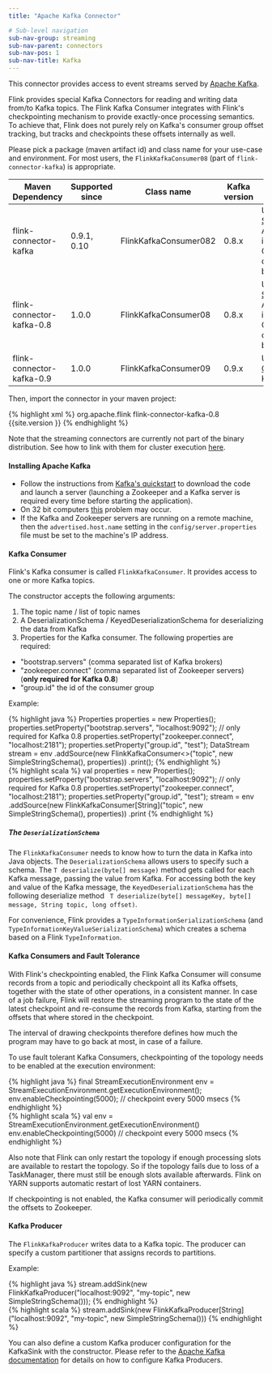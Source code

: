 ```yaml
---
title: "Apache Kafka Connector"

# Sub-level navigation
sub-nav-group: streaming
sub-nav-parent: connectors
sub-nav-pos: 1
sub-nav-title: Kafka
---
```

<!--
Licensed to the Apache Software Foundation (ASF) under one
or more contributor license agreements.  See the NOTICE file
distributed with this work for additional information
regarding copyright ownership.  The ASF licenses this file
to you under the Apache License, Version 2.0 (the
"License"); you may not use this file except in compliance
with the License.  You may obtain a copy of the License at

  http://www.apache.org/licenses/LICENSE-2.0

Unless required by applicable law or agreed to in writing,
software distributed under the License is distributed on an
"AS IS" BASIS, WITHOUT WARRANTIES OR CONDITIONS OF ANY
KIND, either express or implied.  See the License for the
specific language governing permissions and limitations
under the License.
-->

This connector provides access to event streams served by [Apache Kafka](https://kafka.apache.org/).

Flink provides special Kafka Connectors for reading and writing data from/to Kafka topics.
The Flink Kafka Consumer integrates with Flink's checkpointing mechanism to provide
exactly-once processing semantics. To achieve that, Flink does not purely rely on Kafka's consumer group
offset tracking, but tracks and checkpoints these offsets internally as well.

Please pick a package (maven artifact id) and class name for your use-case and environment.
For most users, the `FlinkKafkaConsumer08` (part of `flink-connector-kafka`) is appropriate.

<table class="table table-bordered">
  <thead>
    <tr>
      <th class="text-left">Maven Dependency</th>
      <th class="text-left">Supported since</th>
      <th class="text-left">Class name</th>
      <th class="text-left">Kafka version</th>
      <th class="text-left">Notes</th>
    </tr>
  </thead>
  <tbody>
    <tr>
        <td>flink-connector-kafka</td>
        <td>0.9.1, 0.10</td>
        <td>FlinkKafkaConsumer082</td>
        <td>0.8.x</td>
        <td>Uses the <a href="https://cwiki.apache.org/confluence/display/KAFKA/0.8.0+SimpleConsumer+Example">SimpleConsumer</a> API of Kafka internally. Offsets are committed to ZK by Flink.</td>
    </tr>
     <tr>
        <td>flink-connector-kafka-0.8</td>
        <td>1.0.0</td>
        <td>FlinkKafkaConsumer08</td>
        <td>0.8.x</td>
        <td>Uses the <a href="https://cwiki.apache.org/confluence/display/KAFKA/0.8.0+SimpleConsumer+Example">SimpleConsumer</a> API of Kafka internally. Offsets are committed to ZK by Flink.</td>
    </tr>
     <tr>
        <td>flink-connector-kafka-0.9</td>
        <td>1.0.0</td>
        <td>FlinkKafkaConsumer09</td>
        <td>0.9.x</td>
        <td>Uses the new <a href="http://kafka.apache.org/documentation.html#newconsumerapi">Consumer API</a> Kafka.</td>
    </tr>
  </tbody>
</table>

Then, import the connector in your maven project:

{% highlight xml %}
<dependency>
  <groupId>org.apache.flink</groupId>
  <artifactId>flink-connector-kafka-0.8</artifactId>
  <version>{{site.version }}</version>
</dependency>
{% endhighlight %}

Note that the streaming connectors are currently not part of the binary distribution. See how to link with them for cluster execution [here](cluster_execution.html#linking-with-modules-not-contained-in-the-binary-distribution).

#### Installing Apache Kafka

* Follow the instructions from [Kafka's quickstart](https://kafka.apache.org/documentation.html#quickstart) to download the code and launch a server (launching a Zookeeper and a Kafka server is required every time before starting the application).
* On 32 bit computers [this](http://stackoverflow.com/questions/22325364/unrecognized-vm-option-usecompressedoops-when-running-kafka-from-my-ubuntu-in) problem may occur.
* If the Kafka and Zookeeper servers are running on a remote machine, then the `advertised.host.name` setting in the `config/server.properties` file must be set to the machine's IP address.

#### Kafka Consumer

Flink's Kafka consumer is called `FlinkKafkaConsumer`. It provides access to one or more Kafka topics.

The constructor accepts the following arguments:

1. The topic name / list of topic names
2. A DeserializationSchema / KeyedDeserializationSchema for deserializing the data from Kafka
3. Properties for the Kafka consumer.
  The following properties are required:
  - "bootstrap.servers" (comma separated list of Kafka brokers)
  - "zookeeper.connect" (comma separated list of Zookeeper servers) (**only required for Kafka 0.8**)
  - "group.id" the id of the consumer group

Example:

<div class="codetabs" markdown="1">
<div data-lang="java" markdown="1">
{% highlight java %}
Properties properties = new Properties();
properties.setProperty("bootstrap.servers", "localhost:9092");
// only required for Kafka 0.8
properties.setProperty("zookeeper.connect", "localhost:2181");
properties.setProperty("group.id", "test");
DataStream<String> stream = env
	.addSource(new FlinkKafkaConsumer<>("topic", new SimpleStringSchema(), properties))
	.print();
{% endhighlight %}
</div>
<div data-lang="scala" markdown="1">
{% highlight scala %}
val properties = new Properties();
properties.setProperty("bootstrap.servers", "localhost:9092");
// only required for Kafka 0.8
properties.setProperty("zookeeper.connect", "localhost:2181");
properties.setProperty("group.id", "test");
stream = env
    .addSource(new FlinkKafkaConsumer[String]("topic", new SimpleStringSchema(), properties))
    .print
{% endhighlight %}
</div>
</div>


##### The `DeserializationSchema`

The `FlinkKafkaConsumer` needs to know how to turn the data in Kafka into Java objects. The 
`DeserializationSchema` allows users to specify such a schema. The `T deserialize(byte[] message)`
method gets called for each Kafka message, passing the value from Kafka.
For accessing both the key and value of the Kafka message, the `KeyedDeserializationSchema` has
the following deserialize method ` T deserialize(byte[] messageKey, byte[] message, String topic, long offset)`.

For convenience, Flink provides a `TypeInformationSerializationSchema` (and `TypeInformationKeyValueSerializationSchema`) 
which creates a schema based on a Flink `TypeInformation`.

#### Kafka Consumers and Fault Tolerance

With Flink's checkpointing enabled, the Flink Kafka Consumer will consume records from a topic and periodically checkpoint all
its Kafka offsets, together with the state of other operations, in a consistent manner. In case of a job failure, Flink will restore
the streaming program to the state of the latest checkpoint and re-consume the records from Kafka, starting from the offsets that where
stored in the checkpoint.

The interval of drawing checkpoints therefore defines how much the program may have to go back at most, in case of a failure.

To use fault tolerant Kafka Consumers, checkpointing of the topology needs to be enabled at the execution environment:

<div class="codetabs" markdown="1">
<div data-lang="java" markdown="1">
{% highlight java %}
final StreamExecutionEnvironment env = StreamExecutionEnvironment.getExecutionEnvironment();
env.enableCheckpointing(5000); // checkpoint every 5000 msecs
{% endhighlight %}
</div>
<div data-lang="scala" markdown="1">
{% highlight scala %}
val env = StreamExecutionEnvironment.getExecutionEnvironment()
env.enableCheckpointing(5000) // checkpoint every 5000 msecs
{% endhighlight %}
</div>
</div>

Also note that Flink can only restart the topology if enough processing slots are available to restart the topology.
So if the topology fails due to loss of a TaskManager, there must still be enough slots available afterwards.
Flink on YARN supports automatic restart of lost YARN containers.

If checkpointing is not enabled, the Kafka consumer will periodically commit the offsets to Zookeeper.

#### Kafka Producer

The `FlinkKafkaProducer` writes data to a Kafka topic. The producer can specify a custom partitioner that assigns
records to partitions.

Example:

<div class="codetabs" markdown="1">
<div data-lang="java" markdown="1">
{% highlight java %}
stream.addSink(new FlinkKafkaProducer<String>("localhost:9092", "my-topic", new SimpleStringSchema()));
{% endhighlight %}
</div>
<div data-lang="scala" markdown="1">
{% highlight scala %}
stream.addSink(new FlinkKafkaProducer[String]("localhost:9092", "my-topic", new SimpleStringSchema()))
{% endhighlight %}
</div>
</div>

You can also define a custom Kafka producer configuration for the KafkaSink with the constructor. Please refer to
the [Apache Kafka documentation](https://kafka.apache.org/documentation.html) for details on how to configure
Kafka Producers.
